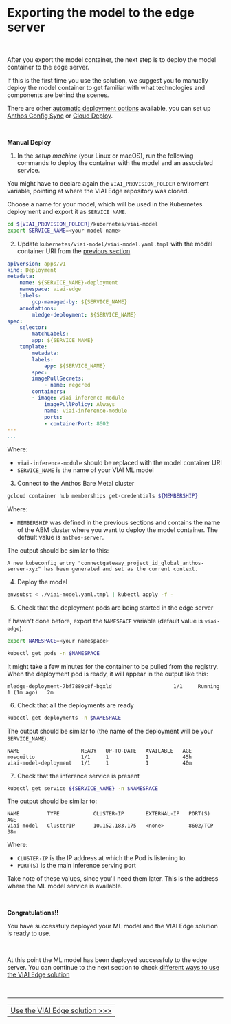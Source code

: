 # Exporting the model to the edge server

<br>

After you export the model container, the next step is to deploy the model container to the edge server.

If this is the first time you use the solution, we suggest you to manually deploy the model container to get familiar with what technologies and components are behind the scenes.

There are other [automatic deployment options](./automaticdeployment.md) available, you can set up [Anthos Config Sync](./anthosconfigsync.md) or [Cloud Deploy](./clouddeploy.md).

<br>

__Manual Deploy__

1. In the _setup machine_ (your Linux or macOS), run the following commands to deploy the container with the model and an associated service.

You might have to declare again the `VIAI_PROVISION_FOLDER` enviroment variable, pointing at where the VIAI Edge repository was cloned.

Choose a name for your model, which will be used in the Kubernetes deployment and export it as `SERVICE NAME`.

```bash
cd ${VIAI_PROVISION_FOLDER}/kubernetes/viai-model
export SERVICE_NAME=<your model name>
```

2. Update `kubernetes/viai-model/viai-model.yaml.tmpl` with the model container URI from the [previous section](./exportmodel.md)

```yaml
apiVersion: apps/v1
kind: Deployment
metadata:
    name: ${SERVICE_NAME}-deployment
    namespace: viai-edge
    labels:
        gcp-managed-by: ${SERVICE_NAME}
    annotations:
        mledge-deployment: ${SERVICE_NAME}
spec:
    selector:
        matchLabels:
        app: ${SERVICE_NAME}
    template:
        metadata:
        labels:
            app: ${SERVICE_NAME}
        spec:
        imagePullSecrets:
            - name: regcred
        containers:
        - image: viai-inference-module
            imagePullPolicy: Always
            name: viai-inference-module
            ports:
            - containerPort: 8602
---
...
```

Where:

* `viai-inference-module` should be replaced with the model container URI
* `SERVICE_NAME` is the name of your VIAI ML model

3. Connect to the Anthos Bare Metal cluster

```bash
gcloud container hub memberships get-credentials ${MEMBERSHIP}
```

Where:

* `MEMBERSHIP` was defined in the previous sections and contains the name of the ABM cluster where you want to deploy the model container. The default value is `anthos-server`.

The output should be similar to this:

```text
A new kubeconfig entry "connectgateway_project_id_global_anthos-server-xyz" has been generated and set as the current context.
```

4. Deploy the model

```bash
envsubst < ./viai-model.yaml.tmpl | kubectl apply -f -
```

5. Check that the deployment pods are being started in the edge server

If haven't done before, export the `NAMESPACE` variable (default value is `viai-edge`).

```bash
export NAMESPACE=<your namespace>

kubectl get pods -n $NAMESPACE
```

It might take a few minutes for the container to be pulled from the registry. When the deployment pod is ready, it will appear in the output like this:

```text
mledge-deployment-7bf7889c8f-bqxld                    1/1     Running     1 (1m ago)   2m
```

6. Check that all the deployments are ready

```bash
kubectl get deployments -n $NAMESPACE
```

The output should be similar to (the name of the deployment will be your `SERVICE_NAME`):

```text
NAME                    READY   UP-TO-DATE   AVAILABLE   AGE
mosquitto               1/1     1            1           45h
viai-model-deployment   1/1     1            1           40m
```

7. Check that the inference service is present

```bash
kubectl get service ${SERVICE_NAME} -n $NAMESPACE
```

The output should be similar to:

```text
NAME         TYPE           CLUSTER-IP       EXTERNAL-IP   PORT(S)          AGE
viai-model   ClusterIP      10.152.183.175   <none>        8602/TCP         38m
```

Where:

* `CLUSTER-IP` is the IP address at which the Pod is listening to.
* `PORT(S)`  is the main inference serving port

Take note of these values, since you'll need them later. This is the address where the ML model service is available.

<br>

__Congratulations!!__

You have successfuly deployed your ML model and the VIAI Edge solution is ready to use.

<br>

At this point the ML model has been deployed successfuly to the edge server. You can continue to the next section to check [different ways to use the VIAI Edge solution](./useviai.md)

<br>

___

<table width="100%">
<tr><td><a href="./useviai.md">Use the VIAI Edge solution >>></td></tr>
</table>
